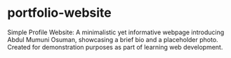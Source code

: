 # portfolio-website
Simple Profile Website: A minimalistic yet informative webpage introducing Abdul Mumuni Osuman, showcasing a brief bio and a placeholder photo. Created for demonstration purposes as part of learning web development.
